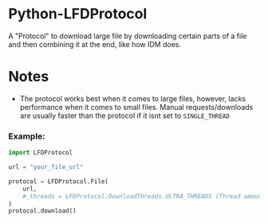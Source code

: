 # Python-LFDProtocol
 A "Protocol" to download large file by downloading certain parts of a file and then combining it at the end, like how IDM does.
# Notes
- The protocol works best when it comes to large files, however, lacks performance when it comes to small files. Manual requests/downloads are usually faster than the protocol if it isnt set to `SINGLE_THREAD`
### Example:
```python
import LFDProtocol

url = "your_file_url"

protocol = LFDProtocol.File(
    url,
    #_threads = LFDProtocol.DownloadThreads.ULTRA_THREADS (Thread amount can be chosen from DownloadThreads enum. It supports 100 at max in the TOO_MUCH_THREADS enum element).
)
protocol.download()
```
